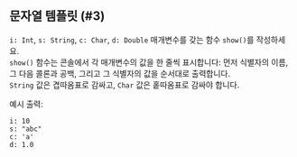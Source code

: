 ## 문자열 템플릿 (#3)

`i: Int`, `s: String`, `c: Char`, `d: Double` 매개변수를 갖는 함수 `show()`를 작성하세요.  
`show()` 함수는 콘솔에서 각 매개변수의 값을 한 줄씩 표시합니다: 먼저 식별자의 이름, 그 다음 콜론과 공백, 그리고 그 식별자의 값을 순서대로 출력합니다.  
`String` 값은 겹따옴표로 감싸고, `Char` 값은 홑따옴표로 감싸야 합니다.

예시 출력:

```text
i: 10
s: "abc"
c: 'a'
d: 1.0